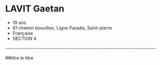 <h1>LAVIT Gaetan</h1>
  <ul>
    <li>19 ans</li>
    <li>61 chemin bouvillon, Ligne Paradis, Saint-pierre</li>
    <li>Française</li>
   <li>SECTION 4</li>
 </ul>
 <p>--------------------------------------------------------------------------</p>
 
##titre le titre
